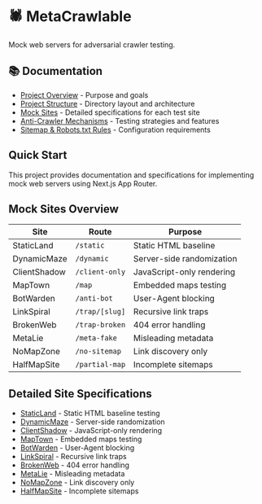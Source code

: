 # 🕷️ MetaCrawlable

Mock web servers for adversarial crawler testing.

## 📚 Documentation

- [Project Overview](docs/overview.md) - Purpose and goals
- [Project Structure](docs/structure.md) - Directory layout and architecture
- [Mock Sites](docs/sites/) - Detailed specifications for each test site
- [Anti-Crawler Mechanisms](docs/anti-crawler.md) - Testing strategies and features
- [Sitemap & Robots.txt Rules](docs/sitemap-robots.md) - Configuration requirements

## Quick Start

This project provides documentation and specifications for implementing mock web servers using Next.js App Router.

## Mock Sites Overview

| Site | Route | Purpose |
|------|-------|---------|
| StaticLand | `/static` | Static HTML baseline |
| DynamicMaze | `/dynamic` | Server-side randomization |
| ClientShadow | `/client-only` | JavaScript-only rendering |
| MapTown | `/map` | Embedded maps testing |
| BotWarden | `/anti-bot` | User-Agent blocking |
| LinkSpiral | `/trap/[slug]` | Recursive link traps |
| BrokenWeb | `/trap-broken` | 404 error handling |
| MetaLie | `/meta-fake` | Misleading metadata |
| NoMapZone | `/no-sitemap` | Link discovery only |
| HalfMapSite | `/partial-map` | Incomplete sitemaps |

## Detailed Site Specifications

- [StaticLand](docs/sites/static-land.md) - Static HTML baseline testing
- [DynamicMaze](docs/sites/dynamic-maze.md) - Server-side randomization
- [ClientShadow](docs/sites/client-shadow.md) - JavaScript-only rendering
- [MapTown](docs/sites/map-town.md) - Embedded maps testing
- [BotWarden](docs/sites/bot-warden.md) - User-Agent blocking
- [LinkSpiral](docs/sites/link-spiral.md) - Recursive link traps
- [BrokenWeb](docs/sites/broken-web.md) - 404 error handling
- [MetaLie](docs/sites/meta-lie.md) - Misleading metadata
- [NoMapZone](docs/sites/no-map-zone.md) - Link discovery only
- [HalfMapSite](docs/sites/half-map-site.md) - Incomplete sitemaps